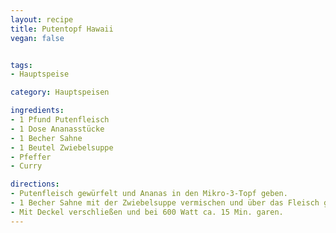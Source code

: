 ```yaml
---
layout: recipe
title: Putentopf Hawaii
vegan: false


tags:
- Hauptspeise

category: Hauptspeisen

ingredients:
- 1 Pfund Putenfleisch
- 1 Dose Ananasstücke
- 1 Becher Sahne
- 1 Beutel Zwiebelsuppe
- Pfeffer
- Curry

directions:
- Putenfleisch gewürfelt und Ananas in den Mikro-3-Topf geben.
- 1 Becher Sahne mit der Zwiebelsuppe vermischen und über das Fleisch geben.
- Mit Deckel verschließen und bei 600 Watt ca. 15 Min. garen.
---
```

